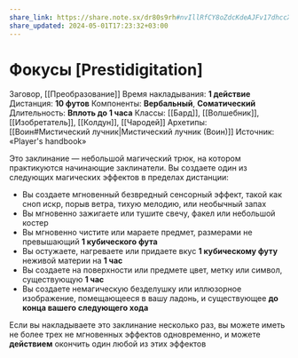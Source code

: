 ```yaml
---
share_link: https://share.note.sx/dr80s9rh#nvIllRfCY8oZdcKdeAJFv17dhccXYybk7cHBWA4yQ5g
share_updated: 2024-05-01T17:23:32+03:00
---
```

# Фокусы [Prestidigitation]
Заговор, [[Преобразование]]
Время накладывания: **1 действие**
Дистанция: **10 футов**
Компоненты: **Вербальный**, **Соматический**
Длительность: **Вплоть до 1 часа**
Классы: [[Бард]], [[Волшебник]], [[Изобретатель]], [[Колдун]], [[Чародей]]
Архетипы: [[Воин#Мистический лучник|Мистический лучник (Воин)]]
Источник: «Player's handbook»

Это заклинание — небольшой магический трюк, на котором практикуются начинающие заклинатели. Вы создаете один из следующих магических эффектов в пределах дистанции:

- Вы создаете мгновенный безвредный сенсорный эффект, такой как сноп искр, порыв ветра, тихую мелодию, или необычный запах
- Вы мгновенно зажигаете или тушите свечу, факел или небольшой костер
- Вы мгновенно чистите или мараете предмет, размерами не превышающий **1 кубического фута**
- Вы остужаете, нагреваете или придаете вкус **1 кубическому футу** неживой материи на **1 час**
- Вы создаете на поверхности или предмете цвет, метку или символ, существующую **1 час**
- Вы создаете немагическую безделушку или иллюзорное изображение, помещающееся в вашу ладонь, и существующее **до конца вашего следующего хода**

Если вы накладываете это заклинание несколько раз, вы можете иметь не более трех не мгновенных эффектов одновременно, и можете **действием** окончить один любой из этих эффектов
